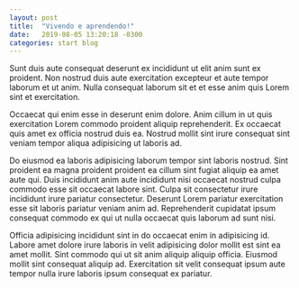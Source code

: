 ```yaml
---
layout: post
title:  "Vivendo e aprendendo!"
date:   2019-08-05 13:20:18 -0300
categories: start blog
---
```


Sunt duis aute consequat deserunt ex incididunt ut elit anim sunt ex proident. Non nostrud duis aute exercitation excepteur et aute tempor laborum et ut anim. Nulla consequat laborum sit et et esse anim quis Lorem sint et exercitation.

Occaecat qui enim esse in deserunt enim dolore. Anim cillum in ut quis exercitation Lorem commodo proident aliquip reprehenderit. Ex occaecat quis amet ex officia nostrud duis ea. Nostrud mollit sint irure consequat sint veniam tempor aliqua adipisicing ut laboris ad.

Do eiusmod ea laboris adipisicing laborum tempor sint laboris nostrud. Sint proident ea magna proident proident ea cillum sint fugiat aliquip ea amet aute qui. Duis incididunt anim aute incididunt nisi occaecat nostrud culpa commodo esse sit occaecat labore sint. Culpa sit consectetur irure incididunt irure pariatur consectetur. Deserunt Lorem pariatur exercitation esse sit laboris pariatur veniam anim ad. Reprehenderit cupidatat ipsum consequat commodo ex qui ut nulla occaecat quis laborum ad sunt nisi.

Officia adipisicing incididunt sint in do occaecat enim in adipisicing id. Labore amet dolore irure laboris in velit adipisicing dolor mollit est sint ea amet mollit. Sint commodo qui ut sit anim aliquip aliquip officia. Eiusmod mollit sint consequat aliquip ad. Exercitation sit velit consequat ipsum aute tempor nulla irure laboris ipsum consequat ex pariatur.